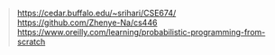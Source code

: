 > https://cedar.buffalo.edu/~srihari/CSE674/  
> https://github.com/Zhenye-Na/cs446  
> https://www.oreilly.com/learning/probabilistic-programming-from-scratch  
